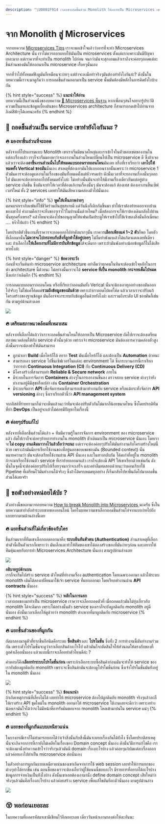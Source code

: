 ```yaml
---
description: "\U0001F914 เวลาเขาถอดชิ้นส่วน Monolith ให้กลายเป็น Microservices เขาทำกันยังไงนะ ?"
---
```


# จาก Monolith สู่ Microservices

จากบทความ [Microservices Tips](https://saladpuk.gitbook.io/learn/basic/microservices/tips) เราจะพอเข้าใจแล้วว่าการที่จะทำ Microservices Architecture นั้น เราไม่ควรออกแบบให้มันเป็น microservices ตั้งแต่แรกเพราะมันมีปัญหาเยอะมาก แต่เราควรที่จะทำเป็น monolith ไปก่อน จนกว่ามันจะสุกงอมแล้วเราถึงจะค่อยๆถอดแต่ละชิ้นส่วนของมันให้ออกมาเป็น microservice เรื่อยๆนั่นเอง 

จากที่ว่าไปทั้งหมดฟังดูมันก็เหมือนจะง่ายๆ แต่ถ้าจะลงมือทำจริงๆมันต้องทำยังไงกันล่ะ? ดังนั้นในบทความนี้เราจะมาดูกันว่า การถอดชิ้นส่วนออกมาเป็น service นั้นมันต้องมีหลักในการคิดยังไงบ้างกัน

{% hint style="success" %}
**แนะนำให้อ่าน**  
บทความนี้เป็นส่วนหนึ่งของบทความ [👶 Microservices พื้นฐาน](https://saladpuk.gitbook.io/learn/basic/microservices) หากเพื่อนๆสนใจอยากรู้ประวัติความเป็นมาและข้อมูลเบื้องต้นของ Microservices architecture ก็สามารถกดเข้าไปอ่านจากลิงค์สีฟ้าๆได้เลยนะครับ
{% endhint %}

## 🤔 ถอดชิ้นส่วนเป็น service เขาทำยังไงกันนะ ?

### 🔥 มองหาชิ้นส่วนที่จะถอด

หลังจากที่โปรแกรมแบบ Monolith เขาเราเริ่มมีขนาดใหญ่และเราเข้าใจในตัวขอบเขตของงานในแต่ละเรื่องแล้ว เราก็จะเริ่มมองหาว่าจะเอางานในส่วนไหนเปลี่ยนไปเป็น microservice ดี ซึ่งถ้าเจอแล้วเราจะต้อง**เอาชิ้นงานส่วนนั้นไปให้หมดแบบถอนรากถอนโคน**มันเลย หรือที่เราเรียกว่า **เอาไปให้หมดทั้ง Vertical ของมัน**นั่นเอง สาเหตุที่ต้องเอามันไปแบบถอนรากนั้นเพราะว่า microservice 1 ตัวมันควรจะต้องดูแลงานในเรื่องของมันทั้งหมดตั้งแต่หัวจรดเท้า ดังนั้นเวลาที่จะยกงานเรื่องนั้นๆออกไป มันเลยจะต้องยกออกไปทั้งหมดยังไงล่ะ ไม่อย่างนั้นมันจะทำให้มีงานเรื่องเดียวกันแต่อยู่ต่าง service เกิดขึ้น ซึ่งมันจะทำให้เวลาที่ต้องแก้งานเรื่องนั้นๆ มันจะต้องแก้ ต้องเทส ต้องเอางานขึ้นเซิฟเวอร์ใหม่ ทั้ง 2 services  เลยทำให้มันเสียความคล่องตัวไปนั่นเอง

{% hint style="info" %}
**พูดให้เห็นภาพง่ายๆ**  
ตอนแรกเรากับแฟนก็ใช้ชีวิตร่วมกันสุขสบายดี แต่วันนึงก็เลิกกันขึ้นมา ทำให้เราต้องย้ายออกจากบ้านของเขาไป คำถามคือเราจะทิ้งของๆเราไว้ในบ้านนั้นด้วยไหม? เมื่อต้องการจะใช้เราต้องเดินกลับไปบ้านนั้นทุกครั้งเหรอ? แล้วไหนจะต้องไปขออนุญาตให้แฟนเปิดประตูให้เราเข้าไปใช้เจ้าของสิ่งนั้นอีกเนี่ยนะ .... บร๊าไปแบ้ว
{% endhint %}

โดยปรกติตัวชิ้นงานที่เราควรจะถอดออกไปลำดับแรกๆนั้น เราควร**เลือกเพียงแค่ 1~2 ตัว**ก็พอ โดยตัวที่เลือกมานั้น**ไม่ควรจะไปกระทบกับสิ่งที่ลูกค้าใช้อยู่บ่อยๆ** ไม่งั้นทำพังมาแล้วได้แก้ตาแตกเลยทีเดียว และ ถ้าเลือกได้**ให้เลือกงานที่ไม่มีการบันทึกข้อมูล**ได้จะดีมาก เพราะถ้ามันพังอย่างน้อยข้อมูลก็ไม่ได้เสียหายไงล่ะ

{% hint style="danger" %}
**ข้อควรระวัง**  
ก่อนที่จะเริ่มต้นทำ microservice architecture อย่าลืมว่าทุกคนในทีมจะต้องเข้าใจหลักในการทำ architecture นี้ด้วยนะ ไม่อย่างนั้นเราจะได้ **service ที่เป็น monolith กระจายเต็มไปหมด** ซึ่งแย่กว่าเดิมอีก
{% endhint %}

การถอดแบบถอนรากถอนโคน หรือที่เรียกว่าถอนมันทั้ง Verical นั้นจะต้องเอาทุกอย่างของมันออกไปจริงๆ ไม่ใช่แค่โค้ดแต่**รวมถึงข้อมูลของมันด้วย** เพราะถ้าเราถอดไปแค่โค้ด แล้วเวลาเราจะปรับแก้โครงสร้างของฐานข้อมูล มันก็อาจจะกระทบกับข้อมูลอื่นด้วยยังไงล่ะ และรวมถึงระดับ UI ของมันก็เช่นกัน ตามรูปด้านล่างเลย

![](../../.gitbook/assets/image%20%2824%29.png)

### 🔥 เตรียมสภาพแวดล้อมที่เหมาะสม

หลังจากที่เลือกได้แล้วว่าเราจะถอดชิ้นส่วนไหนให้กลายเป็น Microservice ถัดไปเราจะต้องเตรียมสภาพแวดล้อมให้กับ service ตัวนั้นๆด้วย เพราะเจ้า microservice มันต้องการความคล่องตัวสูง ดังนั้นเราจะต้องทำให้มันสามารถ

* ถูกนำเอา **Build** เมื่อไหร่ก็ได้ อยาก **Test** มันเมื่อไหร่ก็ได้ และต้องเป็น **Automation** ด้วยนะ 
* สามารถเอา service ไปขึ้นเซิฟเวอร์ในแต่ละ environment ได้ ซึ่งกระบวนการนี้เราเรียกว่าการทำ **Continuous Integration \(CI\)** กับ **Continuous Delivery \(CD\)**
* มีโครงสร้างที่สามารถทำ **Reliable & Secure network** ภายใน
* มีระบบในการจัดการ **Containers** ต่างๆในการเอางานขึ้นลง ตรวจสอบ service ต่างๆว่ายังทำงานอยู่ดีมีสุขหรือเปล่า เช่น **Container Orchestration**
* มีระบบจัดการ **API** เพื่อจัดการคนที่สามารถเข้ามาทำงานกับ service หรือแม้กระทั่งจัดการ **API versioning** ต่างๆ ซึ่งเราเรียกตัวนี้ว่า **API management system**

จากลิสต์ที่ร่ายยาวมาก็น่าจะเห็นแล้วนะว่าทีมจะต้องปรับตัวกันไม่มากก็น้อยขนาดไหน ซึ่งโดยปรกติทีมที่ทำ **DevOps** เป็นอยู่จะแล้วไม่ค่อยมีปัญหาในเรื่องนี้

### 🔥 ค่อยๆปรับแก้ไป

หลังจากที่เลือกชิ้นส่วนได้แล้ว + ทีมมีความรู้ในการจัดการ environment ของ microservice แล้ว ถัดไปเราก็จะค่อยๆย้ายการทำงานใน monolith ตัวเดิมมาเป็น microservice นั่นเอง โดยเราจะ**ไม่ copy งานเดิมมาวางไว้แล้วถือว่าจบนะ** แต่เราจะต้องค่อยๆปรับให้มันทำงานกับโครงสร้างใหม่นี้ด้วย เพราะถ้ามันมีการเรียกใช้งานของที่อยู่นอกขอบเขตของมัน \(Bounded context\) นั่นหมายความว่า มันจะต้องเรียกใช้งานผ่าน API นั่นเอง และในทางกลับกัน โค้ดเก่าที่อยู่ใน monolith ถ้าจะมาเรียกใช้งานตัว service ที่เราย้ายออกมาแล้ว เราก็จะต้องมี API ให้เขาเรียกด้วยเช่นกัน ดังนั้นในจุดนี้จะต้องค่อยๆปรับไปเรื่อยๆจนกว่าจะเสร็จ และอย่าลืมทดสอบด้วยนะว่าตอนเรียกใช้ Pipeline ที่เตรียมไว้มันทำงานได้จริงๆ ซึ่งถ้าได้ครบหมดทุกอย่าง ก็เริ่มกลับไปหาชิ้นถัดไปมาถอดชิ้นส่วนได้เลยจร้า

## 🤔 ขอตัวอย่างหน่อยได้ป่ะ ?

ตัวอย่างนี้ขอเอามาจากบทความ [How to break Monolith into Microservices ](https://martinfowler.com/articles/break-monolith-into-microservices.html)นะครับ ซึ่งในบทความเขากำลังทำระบบขายของออนไลน์ โดยในบทความเขาเลือกถอดชิ้นส่วนไล่จากแบบง่ายไปถึงแบบยากตามด้านล่างนี้เลย

### 🔥 แยกชิ้นส่วนที่ไม่เกี่ยวข้องกับใคร

ชิ้นส่วนแรกที่ทีมเขาเลือกถอดออกมาคือ **ระบบยืนยันตัวตน \(Authentication\)**  ส่วนสาเหตุที่เลือกทำตัวนี้เป็นตัวแรกก็เพราะว่า มันเล็กและทำให้ทีมของเขาได้ลองสร้างของที่มันง่ายๆก่อน และอยากให้ทีมคุ้นเคยกับการทำ Microservices Architecture นั่นเอง ตามรูปด้านล่างเลย

![](../../.gitbook/assets/image%20%28641%29.png)

**อธิบายรูปด้านบน**  
เราก็จะเริ่มไปสร้าง service ตัวใหม่ที่ทำงานเรื่อง authentication โดยเฉพาะออกมา แล้วให้ระบบ monolith เติมได้ลองเปลี่ยนมาใช้เจ้า service ที่แยกออกมา โดยเรียกทำงานผ่าน **API contracts** นั่นเอง

{% hint style="success" %}
**หลักในการแยก**  
เวลาถอดของมาทำเป็น microservice เราควรจะเลือกถอดตัวที่ เมื่อถอดแล้วมันไม่ยุ่งเกี่ยวกับ monolith ได้จะดีมาก เพราะไม่อย่างนั้นตัว service ของเราก็จะยังผูกติดกับ monolith อยู่ดีนั่นเอง ดังนั้นเวลาเลือกให้ดูด้วยว่า monolith ต่างหากที่มาผูกติดกับ microservice
{% endhint %}

### 🔥 แยกชิ้นส่วนของที่ผูกกัน

ถัดมาลองมาดูตัวที่ยากขึ้นอีกนิดคือระบบ **ซื้อสินค้า** และ **โปรโมชั่น** ซึ่งทั้ง 2 การทำงานนี้มันทำงานร่วมกัน เพราะตัวโปรโมชั่นจะดูว่าเราเลือกสินค้าอะไรไป แล้วมันก็จะตัดสินใจให้ส่วนลดให้ตรงกับของที่ลูกค้าเลือกนั่นเอง แล้วแบบนี้เราจะเลือกทำตัวไหนดีล่ะ ?

คำตอบก็คือ**เลือกทำระบบโปรโมชั่นก่อน** เพราะถ้าเลือกระบบซื้อสินค้าก่อนมันจะทำให้ service ของเรายังต้องผูกติดกับ monolith เพราะจะซื้อสินค้ามันจะต้องดูโปรโมชั่นก่อน ซึ่งเจ้าโปรโมชั่นมันยังอยู่ใน monolith นั่นเอง

![](../../.gitbook/assets/image%20%28426%29.png)

{% hint style="success" %}
**ข้อแนะนำ**  
ถ้าเกิดเหตุการณ์ที่เลี่ยงไม่ได้ เลยทำให้ microservice ต้องไปผูกติดกับ monolith จริงๆแล้วละก็ ให้เราสร้าง API ชุดใหม่ใน monolith ออกมาให้ microservice ใช้งานเลยจะดีกว่า เพราะอย่างน้อยเรามันใจได้ว่าจะไม่มีหน้าที่การรับผิดชอบจาก monolith ไหลเข้ามาปนใน service แน่ๆ
{% endhint %}

### 🔥 แยกของที่ผูกกันแบบเหนียวแน่น

ในบางกรณีเราก็ไม่สามารถบอกได้ว่าเจ้าสิ่งนั้นกับสิ่งนี้มันจะแยกเรื่องกันได้ยังไง ซึ่งโดยปรกติสาเหตุนั้นจะเกิดจากการที่เรายังไม่เคลียในเรื่องของ Domain concept นั่นเอง ดังนั้นวิธีการแก้ไขคือ เราจะต้องมานั่งทำความเข้าใจว่าจริงๆแล้วมันมี domain เรื่องอะไรบ้าง แล้วค่อยๆแก้ปมแต่ละเรื่องออก แล้วค่อยเอาไปทำเป็น microservice ต่อนั่นเอง 

ในตัวอย่างการผูกกันแบบเหนียวแน่นของเขาเกิดจากการใช้ web session เลยทำให้การแยกของต่างๆทำได้ยากขึ้น เช่น ตอนซื้อของเราจะต้องเก็บว่าผู้ใช้คนนนี้ชอบอะไร มีรายการที่อยากได้อะไรบ้าง ข้อมูลการจ่ายเงินเป็นยังไงบ้าง ดังนั้นเขาเลยต้องเอามานั่ง define domain concept เสียใหม่ว่าจริงๆแล้วมันคือเรื่องอะไรบ้าง แล้วค่อยสร้าง service เพื่อแก้ไขมันทีละตัวนั่นเอง ตามรูปด้านล่าง

![](../../.gitbook/assets/image%20%2873%29.png)

## 😵 พอก่อนเยอะละ

ในบทความที่ถอดรหัสมาเขามีเขียนไว้อีกเยอะเลย เดี๋ยววันหน้าเอามาลงต่อให้ละกันนะ


